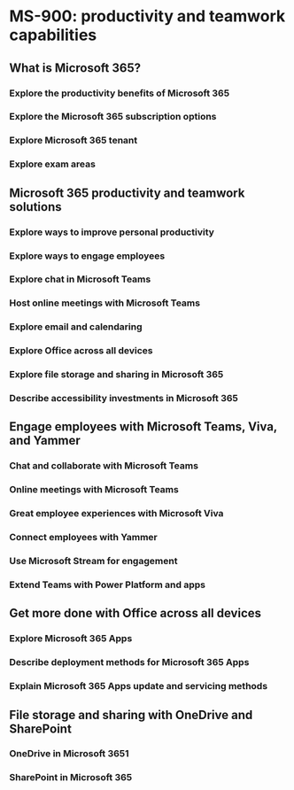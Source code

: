 # MS-900: productivity and teamwork capabilities

## What is Microsoft 365?
### Explore the productivity benefits of Microsoft 365
### Explore the Microsoft 365 subscription options
### Explore Microsoft 365 tenant
### Explore exam areas


## Microsoft 365 productivity and teamwork solutions
### Explore ways to improve personal productivity
### Explore ways to engage employees
### Explore chat in Microsoft Teams
### Host online meetings with Microsoft Teams
### Explore email and calendaring
### Explore Office across all devices
### Explore file storage and sharing in Microsoft 365
### Describe accessibility investments in Microsoft 365


## Engage employees with Microsoft Teams, Viva, and Yammer
### Chat and collaborate with Microsoft Teams
### Online meetings with Microsoft Teams
### Great employee experiences with Microsoft Viva
### Connect employees with Yammer
### Use Microsoft Stream for engagement
### Extend Teams with Power Platform and apps


## Get more done with Office across all devices
### Explore Microsoft 365 Apps
### Describe deployment methods for Microsoft 365 Apps
### Explain Microsoft 365 Apps update and servicing methods


## File storage and sharing with OneDrive and SharePoint
### OneDrive in Microsoft 3651
### SharePoint in Microsoft 365
